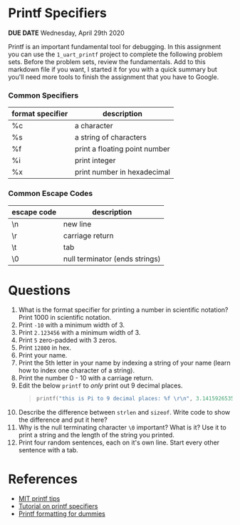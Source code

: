 

# Printf Specifiers
**DUE DATE** Wednesday, April 29th 2020  

Printf is an important fundamental tool for debugging. In this assignment you can use the `1_uart_printf` project to complete the following problem sets. Before the problem sets, review the fundamentals. Add to this markdown file if you want, I started it for you with a quick summary but you'll need more tools to finish the assignment that you have to Google. 

### Common Specifiers
| format specifier | description                   | 
|------------------|-------------------------------|
| %c               | a character                   |  
| %s               | a string of characters        | 
| %f               | print a floating point number |
| %i | print integer |
| %x | print number in hexadecimal |

### Common Escape Codes
| escape code | description                   | 
|------------------|-------------------------------|
| \n             | new line                |  
| \r             | carriage return     | 
| \t | tab |
| \0 | null terminator (ends strings) |

# Questions
1. What is the format specifier for printing a number in scientific notation? Print 1000 in scientific notation. 
1. Print `-10` with a minimum width of 3.
2. Print `2.123456` with a minimum width of 3.
2. Print `5` zero-padded with 3 zeros. 
3. Print `12800` in hex. 
4. Print your name.
5. Print the 5th letter in your name by indexing a string of your name (learn how to index one character of a string).  
6. Print the number 0 - 10 with a carriage return.
7. Edit the below `printf` to *only* print out 9 decimal places.
   >```c
   >printf("this is Pi to 9 decimal places: %f \r\n", 3.141592653589793238462643);
   >```
8. Describe the difference between `strlen` and `sizeof`. Write code to show the difference and put it here?
9. Why is the null terminating character `\0` important? What is it? Use it to print a string and the length of the string you printed. 
10. Print four random sentences, each on it's own line. Start every other sentence with a tab.

# References
*  [MIT printf tips](http://web.mit.edu/10.001/Web/Course_Notes/c_Notes/tips_printf.html)
*  [Tutorial on printf specifiers](https://alvinalexander.com/programming/printf-format-cheat-sheet/)
*  [Printf formatting for dummies](https://www.dummies.com/programming/c/how-to-format-with-printf-in-c-programming/)
